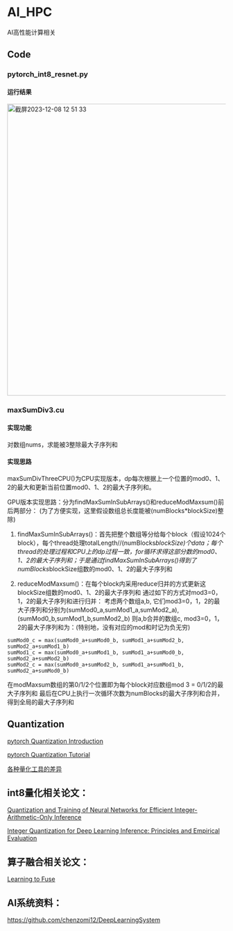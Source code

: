 # AI_HPC
AI高性能计算相关

## Code 
### pytorch_int8_resnet.py
#### 运行结果
<img width="671" alt="截屏2023-12-08 12 51 33" src="https://github.com/Zhou-Yijie/AI_HPC/assets/118658953/30ea91d1-f09f-4f3e-8c3d-51bdb150ac48">

### maxSumDiv3.cu
#### 实现功能
对数组nums，求能被3整除最大子序列和

#### 实现思路
maxSumDivThreeCPU()为CPU实现版本，dp每次根据上一个位置的mod0、1、2的最大和更新当前位置mod0、1、2的最大子序列和。

GPU版本实现思路：分为findMaxSumInSubArrays()和reduceModMaxsum()前后两部分：
(为了方便实现，这里假设数组总长度能被(numBlocks*blockSize)整除)

1. findMaxSumInSubArrays()：首先把整个数组等分给每个block（假设1024个block），每个thread处理totalLength//(numBlocks*blockSize)个data；每个thread的处理过程和CPU上的dp过程一致，for循环求得这部分数的mod0、1、2的最大子序列和；于是通过findMaxSumInSubArrays()得到了numBlocks*blockSize组数的mod0、1、2的最大子序列和
   
2. reduceModMaxsum()：在每个block内采用reduce归并的方式更新这blockSize组数的mod0、1、2的最大子序列和
通过如下的方式对mod3=0，1，2的最大子序列和进行归并：
考虑两个数组a,b, 它们mod3=0，1，2的最大子序列和分别为(sumMod0_a,sumMod1_a,sumMod2_a),(sumMod0_b,sumMod1_b,sumMod2_b)
则a,b合并的数组c, mod3=0，1，2的最大子序列和为：(特别地，没有对应的mod和时记为负无穷)
```
sumMod0_c = max(sumMod0_a+sumMod0_b, sumMod1_a+sumMod2_b, sumMod2_a+sumMod1_b)
sumMod1_c = max(sumMod0_a+sumMod1_b, sumMod1_a+sumMod0_b, sumMod2_a+sumMod2_b)
sumMod2_c = max(sumMod0_a+sumMod2_b, sumMod1_a+sumMod1_b, sumMod2_a+sumMod0_b)
```
在modMaxsum数组的第0/1/2个位置即为每个block对应数组mod 3 = 0/1/2的最大子序列和
最后在CPU上执行一次循环次数为numBlocks的最大子序列和合并，得到全局的最大子序列和

## Quantization
[pytorch Quantization Introduction](https://pytorch.org/blog/introduction-to-quantization-on-pytorch/)

[pytorch Quantization Tutorial](https://pytorch.org/docs/2.0/quantization.html)

[各种量化工具的差异](http://www.360doc.com/content/22/0127/12/7673502_1015090625.shtml)

## int8量化相关论文：

[Quantization and Training of Neural Networks for Efficient Integer-Arithmetic-Only Inference](https://openaccess.thecvf.com/content_cvpr_2018/papers/Jacob_Quantization_and_Training_CVPR_2018_paper.pdf)

[Integer Quantization for Deep Learning Inference: Principles and Empirical Evaluation](https://arxiv.org/abs/2004.09602)

## 算子融合相关论文：

[Learning to Fuse](http://mlforsystems.org/assets/papers/neurips2019/learning_abdolrashidi_2019.pdf)

## AI系统资料：

https://github.com/chenzomi12/DeepLearningSystem
